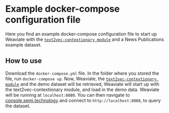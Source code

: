 # Example docker-compose configuration file

Here you find an example docker-compose configuration file to start up Weaviate with the [`text2vec-contextionary module`](https://www.semi.technology/developers/weaviate/current/modules/text2vec-contextionary.html) and a News Publications example dataset. 

## How to use

Download the `docker-compose.yml` file. In the folder where you stored the file, run `docker-compose up`. Now, Weaviate, the [`text2vec-contextionary module`](https://www.semi.technology/developers/weaviate/current/modules/text2vec-contextionary.html) and the demo dataset will be retrieved, Weaviate will start up with the text2vec-contextionary module, and load in the demo data. Weaviate will be running at `localhost:8080`. You can then navigate to [console.semi.technology](https://console.semi.technology/) and connect to `http://localhost:8080`, to query the dataset.